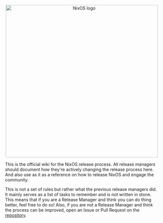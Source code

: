 <p align="center">
  <a href="https://nixos.org/nixos"><img src="https://raw.githubusercontent.com/NixOS/nixos-artwork/master/logo/nixos-white.png" width="500px" alt="NixOS logo" /></a>
</p>

This is the official wiki for the NixOS release process.
All release managers should document how they're actively changing the release process here.
And also use as it as a reference on how to release NixOS and engage the community.

This is not a set of rules but rather what the previous release managers did.
It mainly serves as a list of tasks to remember and is not written in stone.
This means that if you are a Release Manager and think you can do thing better, feel free to do so!
Also, if you are not a Release Manager and think the process can be improved, open an Issue or Pull Request on the [repository](https://github.com/NixOS/release-wiki).
